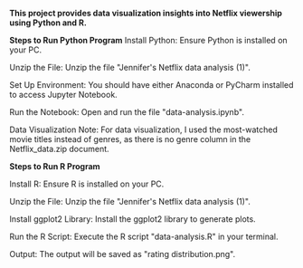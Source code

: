 **This project provides data visualization insights into Netflix viewership using Python and R.**

**Steps to Run Python Program**
Install Python: Ensure Python is installed on your PC.

Unzip the File: Unzip the file "Jennifer's Netflix data analysis (1)".

Set Up Environment:
You should have either Anaconda or PyCharm installed to access Jupyter Notebook.

Run the Notebook:
Open and run the file "data-analysis.ipynb".

Data Visualization Note:
For data visualization, I used the most-watched movie titles instead of genres, as there is no genre column in the Netflix_data.zip document.

**Steps to Run R Program**

Install R: Ensure R is installed on your PC.

Unzip the File: Unzip the file "Jennifer's Netflix data analysis (1)".

Install ggplot2 Library: Install the ggplot2 library to generate plots.

Run the R Script: Execute the R script "data-analysis.R" in your terminal.

Output:
The output will be saved as "rating distribution.png".
